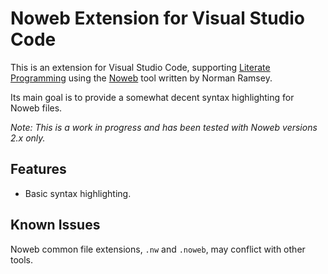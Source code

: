# Noweb Extension for Visual Studio Code

This is an extension for Visual Studio Code, supporting [Literate Programming](http://www.literateprogramming.com) using
the [Noweb](https://www.cs.tufts.edu/~nr/noweb/) tool written by Norman Ramsey.

Its main goal is to provide a somewhat decent syntax highlighting for Noweb files.

*Note: This is a work in progress and has been tested with Noweb versions 2.x only.*

## Features

- Basic syntax highlighting.

## Known Issues

Noweb common file extensions, `.nw` and `.noweb`, may conflict with other tools.

